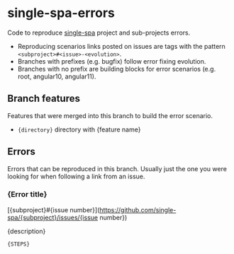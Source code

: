 # single-spa-errors

Code to reproduce [single-spa](https://github.com/single-spa) project and sub-projects errors.

* Reproducing scenarios links posted on issues are tags with the pattern
  `<subproject>#<issue>-<evolution>`.
* Branches with prefixes (e.g. bugfix) follow error fixing evolution.
* Branches with no prefix are building blocks for error scenarios (e.g. root, angular10, angular11).


## Branch features

Features that were merged into this branch to build the error scenario.

* `{directory}` directory with {feature name}


## Errors

Errors that can be reproduced in this branch. Usually just the one you were looking for when
following a link from an issue.

### {Error title}

[{subproject}#{issue number}](https://github.com/single-spa/{subproject}/issues/{issue number})

{description}

```bash
{STEPS}
```
